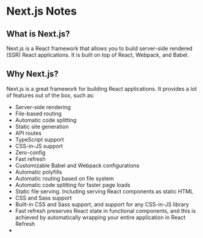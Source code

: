 # Next.js Notes

## What is Next.js?

Next.js is a React framework that allows you to build server-side rendered (SSR) React applications. It is built on top of React, Webpack, and Babel.

## Why Next.js?

Next.js is a great framework for building React applications. It provides a lot of features out of the box, such as:

- Server-side rendering
- File-based routing
- Automatic code splitting
- Static site generation
- API routes
- TypeScript support
- CSS-in-JS support
- Zero-config
- Fast refresh
- Customizable Babel and Webpack configurations
- Automatic polyfills
- Automatic routing based on file system
- Automatic code splitting for faster page loads
- Static file serving. Including serving React components as static HTML
- CSS and Sass support
- Built-in CSS and Sass support, and support for any CSS-in-JS library
- Fast refresh preserves React state in functional components, and this is achieved by automatically wrapping your entire application in React Refresh
- 